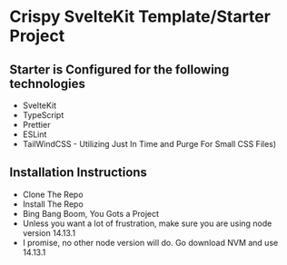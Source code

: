 # Crispy SvelteKit Template/Starter Project

## Starter is Configured for the following technologies

- SvelteKit
- TypeScript
- Prettier
- ESLint
- TailWindCSS - Utilizing Just In Time and Purge For Small CSS Files)

## Installation Instructions

- Clone The Repo
- Install The Repo
- Bing Bang Boom, You Gots a Project
- Unless you want a lot of frustration, make sure you are using node version 14.13.1
- I promise, no other node version will do. Go download NVM and use 14.13.1

